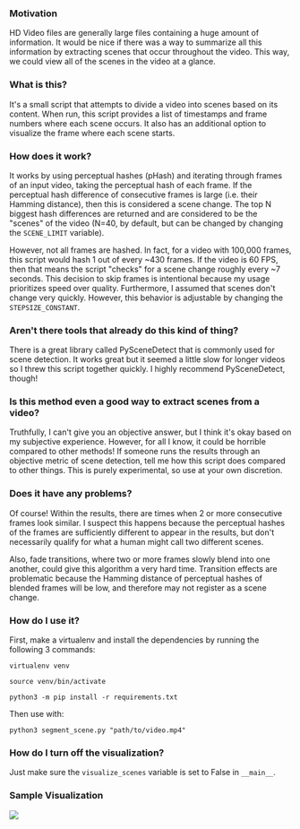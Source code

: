 ### Motivation
HD Video files are generally large files containing a huge amount of information. It would be nice if there was a way to summarize all this information by extracting scenes that occur throughout the video. This way, we could view all of the scenes in the video at a glance.

### What is this?
It's a small script that attempts to divide a video into scenes based on its content. When run, this script provides a list of timestamps and frame numbers where each scene occurs. It also has an additional option to visualize the frame where each scene starts. 

### How does it work?
It works by using perceptual hashes (pHash) and iterating through frames of an input video, taking the perceptual hash of each frame. If the perceptual hash difference of consecutive frames is large (i.e. their Hamming distance), then this is considered a scene change. The top N biggest hash differences are returned and are considered to be the "scenes" of the video (N=40, by default, but can be changed by changing the `SCENE_LIMIT` variable).

However, not all frames are hashed. In fact, for a video with 100,000 frames, this script would hash 1 out of every ~430 frames. If the video is 60 FPS, then that means the script "checks" for a scene change roughly every ~7 seconds. This decision to skip frames is intentional because my usage prioritizes speed over quality. Furthermore, I assumed that scenes don't change very quickly. However, this behavior is adjustable by changing the `STEPSIZE_CONSTANT`.

### Aren't there tools that already do this kind of thing?
There is a great library called PySceneDetect that is commonly used for scene detection. It works great but it seemed a little slow for longer videos so I threw this script together quickly. I highly recommend PySceneDetect, though! 

### Is this method even a good way to extract scenes from a video?
Truthfully, I can't give you an objective answer, but I think it's okay based on my subjective experience. However, for all I know, it could be horrible compared to other methods! If someone runs the results through an objective metric of scene detection, tell me how this script does compared to other things. This is purely experimental, so use at your own discretion.

### Does it have any problems?
Of course! Within the results, there are times when 2 or more consecutive frames look similar. I suspect this happens because the perceptual hashes of the frames are sufficiently different to appear in the results, but don't necessarily qualify for what a human might call two different scenes.

Also, fade transitions, where two or more frames slowly blend into one another, could give this algorithm a very hard time. Transition effects are problematic because the Hamming distance of perceptual hashes of blended frames will be low, and therefore may not register as a scene change. 

### How do I use it?
First, make a virtualenv and install the dependencies by running the following 3 commands:

`virtualenv venv`

`source venv/bin/activate`

`python3 -m pip install -r requirements.txt`

Then use with:

`python3 segment_scene.py "path/to/video.mp4"`

### How do I turn off the visualization?
Just make sure the `visualize_scenes` variable is set to False in `__main__`. 

### Sample Visualization 
![](https://i.imgur.com/JCRgA0k.jpg)


